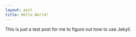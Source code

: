 ```yaml
---
layout: post
title: Hello World!
---
```

This is just a test post for me to figure out how to use Jekyll.

